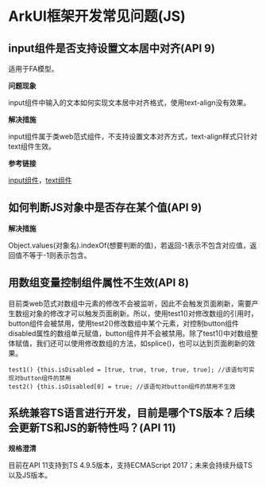 # ArkUI框架开发常见问题(JS)


## input组件是否支持设置文本居中对齐(API 9)

适用于FA模型。

**问题现象**

input组件中输入的文本如何实现文本居中对齐格式，使用text-align没有效果。

**解决措施**

input组件属于类web范式组件，不支持设置文本对齐方式，text-align样式只针对text组件生效。

**参考链接**

[input组件](../reference/apis-arkui/arkui-js/js-components-basic-input.md)，[text组件](../reference/apis-arkui/arkui-js/js-components-basic-text.md)


## 如何判断JS对象中是否存在某个值(API 9)

**解决措施**

Object.values(对象名).indexOf(想要判断的值)，若返回-1表示不包含对应值，返回值不等于-1则表示包含。


## 用数组变量控制组件属性不生效(API 8)

目前类web范式对数组中元素的修改不会被监听，因此不会触发页面刷新，需要产生数组对象的修改才可以触发页面刷新。所以，使用test1\(\)对修改数组的引用时，button组件会被禁用，使用test2\(\)修改数组中某个元素，对控制button组件disabled属性的数组单元赋值，button组件并不会被禁用。除了test1\(\)中对数组整体赋值，我们还可以使用修改数组的方法，如splice\(\)，也可以达到页面刷新的效果。

```
test1() {this.isDisabled = [true, true, true, true, true]; //该语句可实现对button组件的禁用
test2() {this.isDisabled[0] = true; //该语句对button组件的禁用不生效
```

## 系统兼容TS语言进行开发，目前是哪个TS版本？后续会更新TS和JS的新特性吗？(API 11)

**规格澄清**

目前在API 11支持到TS 4.9.5版本，支持ECMAScript 2017；未来会持续升级TS以及JS版本。
